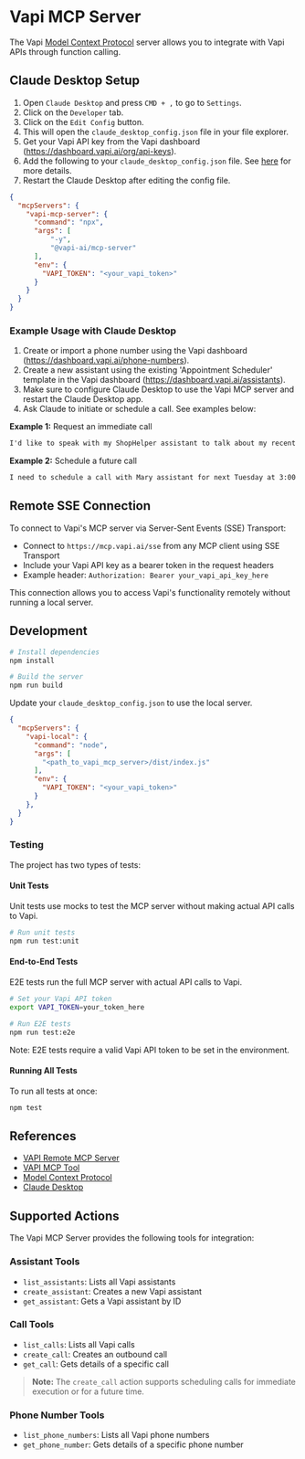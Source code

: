 # Vapi MCP Server

The Vapi [Model Context Protocol](https://modelcontextprotocol.com/) server allows you to integrate with Vapi APIs through function calling.

## Claude Desktop Setup

1. Open `Claude Desktop` and press `CMD + ,` to go to `Settings`.
2. Click on the `Developer` tab.
3. Click on the `Edit Config` button.
4. This will open the `claude_desktop_config.json` file in your file explorer.
5. Get your Vapi API key from the Vapi dashboard (<https://dashboard.vapi.ai/org/api-keys>).
6. Add the following to your `claude_desktop_config.json` file. See [here](https://modelcontextprotocol.io/quickstart/user) for more details.
7. Restart the Claude Desktop after editing the config file.

```json
{
  "mcpServers": {
    "vapi-mcp-server": {
      "command": "npx",
      "args": [
          "-y",
          "@vapi-ai/mcp-server"
      ],
      "env": {
        "VAPI_TOKEN": "<your_vapi_token>"
      }
    }
  }
}

```

### Example Usage with Claude Desktop

1. Create or import a phone number using the Vapi dashboard (<https://dashboard.vapi.ai/phone-numbers>).
2. Create a new assistant using the existing 'Appointment Scheduler' template in the Vapi dashboard (<https://dashboard.vapi.ai/assistants>).
3. Make sure to configure Claude Desktop to use the Vapi MCP server and restart the Claude Desktop app.
4. Ask Claude to initiate or schedule a call. See examples below:

**Example 1:** Request an immediate call

```md
I'd like to speak with my ShopHelper assistant to talk about my recent order. Can you have it call me at +1234567890?
```

**Example 2:** Schedule a future call

```md
I need to schedule a call with Mary assistant for next Tuesday at 3:00 PM. My phone number is +1555123456.
```

## Remote SSE Connection

To connect to Vapi's MCP server via Server-Sent Events (SSE) Transport:

- Connect to `https://mcp.vapi.ai/sse` from any MCP client using SSE Transport
- Include your Vapi API key as a bearer token in the request headers
- Example header: `Authorization: Bearer your_vapi_api_key_here`

This connection allows you to access Vapi's functionality remotely without running a local server.

## Development

```bash
# Install dependencies
npm install

# Build the server
npm run build
```

Update your `claude_desktop_config.json` to use the local server.

```json
{
  "mcpServers": {
    "vapi-local": {
      "command": "node",
      "args": [
        "<path_to_vapi_mcp_server>/dist/index.js"
      ],
      "env": {
        "VAPI_TOKEN": "<your_vapi_token>"
      }
    },
  }
}
```

### Testing

The project has two types of tests:

#### Unit Tests

Unit tests use mocks to test the MCP server without making actual API calls to Vapi.

```bash
# Run unit tests
npm run test:unit
```

#### End-to-End Tests

E2E tests run the full MCP server with actual API calls to Vapi.

```bash
# Set your Vapi API token
export VAPI_TOKEN=your_token_here

# Run E2E tests
npm run test:e2e
```

Note: E2E tests require a valid Vapi API token to be set in the environment.

#### Running All Tests

To run all tests at once:

```bash
npm test
```

## References

- [VAPI Remote MCP Server](https://mcp.vapi.ai/)
- [VAPI MCP Tool](https://docs.vapi.ai/tools/mcp)
- [Model Context Protocol](https://modelcontextprotocol.com/)
- [Claude Desktop](https://modelcontextprotocol.io/quickstart/user)

## Supported Actions

The Vapi MCP Server provides the following tools for integration:

### Assistant Tools

- `list_assistants`: Lists all Vapi assistants
- `create_assistant`: Creates a new Vapi assistant
- `get_assistant`: Gets a Vapi assistant by ID

### Call Tools

- `list_calls`: Lists all Vapi calls
- `create_call`: Creates an outbound call
- `get_call`: Gets details of a specific call

> **Note:** The `create_call` action supports scheduling calls for immediate execution or for a future time.

### Phone Number Tools

- `list_phone_numbers`: Lists all Vapi phone numbers
- `get_phone_number`: Gets details of a specific phone number
